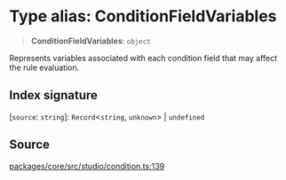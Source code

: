 # Type alias: ConditionFieldVariables

> **ConditionFieldVariables**: `object`

Represents variables associated with each condition field that may affect the rule evaluation.

## Index signature

 \[`source`: `string`\]: `Record`\<`string`, `unknown`\> \| `undefined`

## Source

[packages/core/src/studio/condition.ts:139](https://github.com/VictorS67/encre/blob/42c3bddca4be2d23ad959c1c99381eefbf43789c/packages/core/src/studio/condition.ts#L139)
